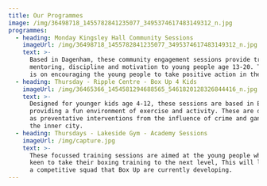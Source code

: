 ```yaml
---
title: Our Programmes
image: /img/36498718_1455782841235077_3495374617483149312_n.jpg
programmes:
  - heading: Monday Kingsley Hall Community Sessions
    imageUrl: /img/36498718_1455782841235077_3495374617483149312_n.jpg
    text: >-
      Based in Dagenham, these community engagement sessions provide training,
      mentoring, discipline and motivation to young people age 13-20. The focus
      is on encouraging the young people to take positive action in their lives.
  - heading: Thursday - Ripple Centre - Box Up 4 Kids
    imageUrl: /img/36465366_1454581294688565_5461820128326844416_n.jpg
    text: >-
      Designed for younger kids age 4-12, these sessions are based in Barking,
      providing a fun environment of exercise and activity. These are designed
      as preventative interventions from the influence of crime and gangs within
      the inner city.
  - heading: Thursdays - Lakeside Gym - Academy Sessions
    imageUrl: /img/capture.jpg
    text: >-
      These focussed training sessions are aimed at the young people who are
      keen to take their boxing training to the next level, This will lead into
      a competitive squad that Box Up are currently developing.
---
```


